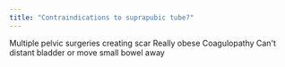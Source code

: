 ```yaml
---
title: "Contraindications to suprapubic tube?"
---
```

Multiple pelvic surgeries creating scar
Really obese
Coagulopathy
Can't distant bladder or move small bowel away

